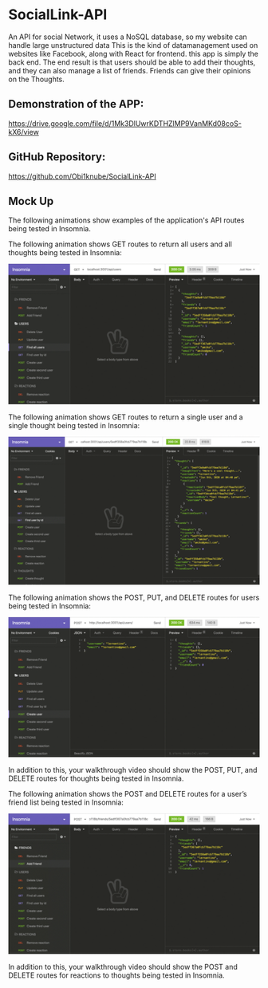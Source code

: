 # SocialLink-API

An API for social Network, it uses a NoSQL database, so my website can handle large unstructured data
This is the kind of datamanagement used on websites like Facebook, along with React for frontend.
this app is simply the back end.
The end result is that users should be able to add their thoughts, and they can also manage a list of friends.
Friends can give their opinions on the Thoughts.

## Demonstration of the APP:

https://drive.google.com/file/d/1Mk3DlUwrKDTHZlMP9VanMKd08coS-kX6/view

## GitHub Repository:

https://github.com/Obi1knube/SocialLink-API

## Mock Up

The following animations show examples of the application's API routes being tested in Insomnia.

The following animation shows GET routes to return all users and all thoughts being tested in Insomnia:

![Demo of GET routes to return all users and all thoughts being tested in Insomnia.](./Assets/demo-01.gif)

The following animation shows GET routes to return a single user and a single thought being tested in Insomnia:

![Demo that shows GET routes to return a single user and a single thought being tested in Insomnia.](./Assets/demo-02.gif)

The following animation shows the POST, PUT, and DELETE routes for users being tested in Insomnia:

![Demo that shows the POST, PUT, and DELETE routes for users being tested in Insomnia.](./Assets/demo-03.gif)

In addition to this, your walkthrough video should show the POST, PUT, and DELETE routes for thoughts being tested in Insomnia.

The following animation shows the POST and DELETE routes for a user’s friend list being tested in Insomnia:

![Demo that shows the POST and DELETE routes for a user’s friend list being tested in Insomnia.](./Assets/demo-04.gif)

In addition to this, your walkthrough video should show the POST and DELETE routes for reactions to thoughts being tested in Insomnia.
